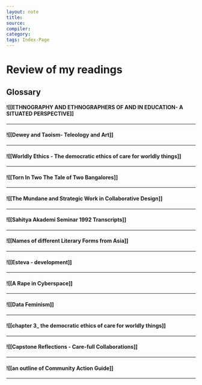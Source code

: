 ```yaml
---
layout: note
title:
source:
compiler:
category: 
tags: Index-Page
---
```


# Review of my readings

## Glossary

#### ![[ETHNOGRAPHY AND ETHNOGRAPHERS OF AND IN EDUCATION- A SITUATED PERSPECTIVE]]

***

#### ![[Dewey and Taoism- Teleology and Art]]

***

#### ![[Worldly Ethics - The democratic ethics of care for worldly things]]

***

#### ![[Torn In Two The Tale of Two Bangalores]]

***

#### ![[The Mundane and Strategic Work in Collaborative Design]]

***

#### ![[Sahitya Akademi Seminar 1992 Transcripts]]

***

#### ![[Names of different Literary Forms from Asia]]

***

#### ![[Esteva - development]]

***

#### ![[A Rape in Cyberspace]]

***

#### ![[Data Feminism]]

***

#### ![[chapter 3_ the democratic ethics of care for worldly things]]

***

#### ![[Capstone Reflections - Care-full Collaborations]]

***

#### ![[an outline of Community Action Guide]]

***

